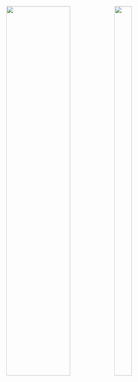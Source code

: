 <p align="center">
  <img height="50%" width="58%" src ="http://github-profile-summary-cards.vercel.app/api/cards/profile-details?username=chimms1&theme=github">
  <img height="50%" width="30%" src ="https://github-readme-stats.vercel.app/api/top-langs?username=chimms1&show_icons=true&locale=en&layout=compact&theme=default">
</p>

